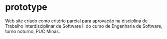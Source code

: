 # prototype
Web site criado como critério parcial para aprovação na disciplina de Trabalho Interdisciplinar de Software II do curso de Engenharia de Software, turno noturno, PUC Minas.
